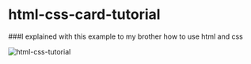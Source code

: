 # html-css-card-tutorial

###I explained with this example to my brother how to use html and css

![html-css-tutorial](https://user-images.githubusercontent.com/62818757/175834516-cbbaae78-0f57-48e7-908c-c2da6db99e59.png)
